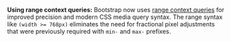 **Using range context queries:** Bootstrap now uses [range context queries](https://www.w3.org/TR/mediaqueries-4/#range-context) for improved precision and modern CSS media query syntax. The range syntax like `(width >= 768px)` eliminates the need for fractional pixel adjustments that were previously required with `min-` and `max-` prefixes.
